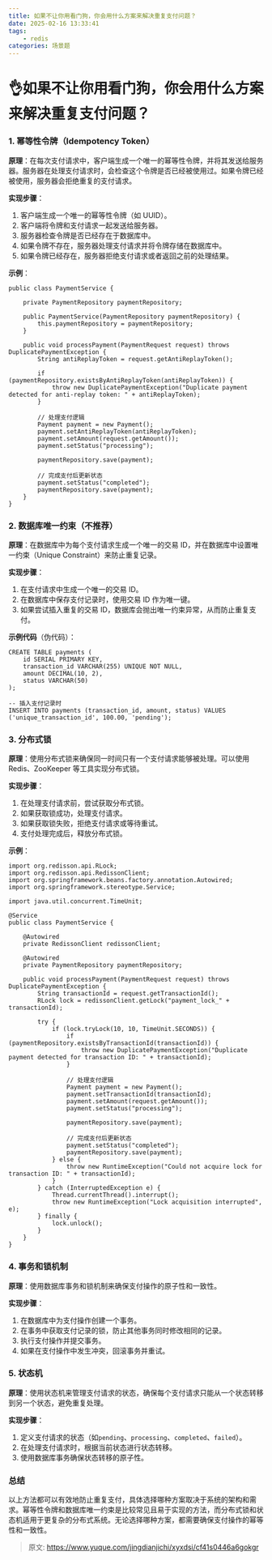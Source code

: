 ```yaml
---
title: 如果不让你用看门狗，你会用什么方案来解决重复支付问题？
date: 2025-02-16 13:33:41
tags:
	- redis
categories: 场景题
---
```


# 👌如果不让你用看门狗，你会用什么方案来解决重复支付问题？

### 1. 幂等性令牌（Idempotency Token）
**原理**：在每次支付请求中，客户端生成一个唯一的幂等性令牌，并将其发送给服务器。服务器在处理支付请求时，会检查这个令牌是否已经被使用过。如果令牌已经被使用，服务器会拒绝重复的支付请求。

**实现步骤**：

1. 客户端生成一个唯一的幂等性令牌（如 UUID）。
2. 客户端将令牌和支付请求一起发送给服务器。
3. 服务器检查令牌是否已经存在于数据库中。
4. 如果令牌不存在，服务器处理支付请求并将令牌存储在数据库中。
5. 如果令牌已经存在，服务器拒绝支付请求或者返回之前的处理结果。

**示例**：

```plain
public class PaymentService {

    private PaymentRepository paymentRepository;

    public PaymentService(PaymentRepository paymentRepository) {
        this.paymentRepository = paymentRepository;
    }

    public void processPayment(PaymentRequest request) throws DuplicatePaymentException {
        String antiReplayToken = request.getAntiReplayToken();

        if (paymentRepository.existsByAntiReplayToken(antiReplayToken)) {
            throw new DuplicatePaymentException("Duplicate payment detected for anti-replay token: " + antiReplayToken);
        }

        // 处理支付逻辑
        Payment payment = new Payment();
        payment.setAntiReplayToken(antiReplayToken);
        payment.setAmount(request.getAmount());
        payment.setStatus("processing");

        paymentRepository.save(payment);

        // 完成支付后更新状态
        payment.setStatus("completed");
        paymentRepository.save(payment);
    }
}
```

### 2. 数据库唯一约束（不推荐）
**原理**：在数据库中为每个支付请求生成一个唯一的交易 ID，并在数据库中设置唯一约束（Unique Constraint）来防止重复记录。

**实现步骤**：

1. 在支付请求中生成一个唯一的交易 ID。
2. 在数据库中保存支付记录时，使用交易 ID 作为唯一键。
3. 如果尝试插入重复的交易 ID，数据库会抛出唯一约束异常，从而防止重复支付。

**示例代码**（伪代码）：

```plain
CREATE TABLE payments (
    id SERIAL PRIMARY KEY,
    transaction_id VARCHAR(255) UNIQUE NOT NULL,
    amount DECIMAL(10, 2),
    status VARCHAR(50)
);

-- 插入支付记录时
INSERT INTO payments (transaction_id, amount, status) VALUES ('unique_transaction_id', 100.00, 'pending');
```

### 3. 分布式锁
**原理**：使用分布式锁来确保同一时间只有一个支付请求能够被处理。可以使用 Redis、ZooKeeper 等工具实现分布式锁。

**实现步骤**：

1. 在处理支付请求前，尝试获取分布式锁。
2. 如果获取锁成功，处理支付请求。
3. 如果获取锁失败，拒绝支付请求或等待重试。
4. 支付处理完成后，释放分布式锁。

**示例**：

```plain
import org.redisson.api.RLock;
import org.redisson.api.RedissonClient;
import org.springframework.beans.factory.annotation.Autowired;
import org.springframework.stereotype.Service;

import java.util.concurrent.TimeUnit;

@Service
public class PaymentService {

    @Autowired
    private RedissonClient redissonClient;

    @Autowired
    private PaymentRepository paymentRepository;

    public void processPayment(PaymentRequest request) throws DuplicatePaymentException {
        String transactionId = request.getTransactionId();
        RLock lock = redissonClient.getLock("payment_lock_" + transactionId);

        try {
            if (lock.tryLock(10, 10, TimeUnit.SECONDS)) {
                if (paymentRepository.existsByTransactionId(transactionId)) {
                    throw new DuplicatePaymentException("Duplicate payment detected for transaction ID: " + transactionId);
                }

                // 处理支付逻辑
                Payment payment = new Payment();
                payment.setTransactionId(transactionId);
                payment.setAmount(request.getAmount());
                payment.setStatus("processing");

                paymentRepository.save(payment);

                // 完成支付后更新状态
                payment.setStatus("completed");
                paymentRepository.save(payment);
            } else {
                throw new RuntimeException("Could not acquire lock for transaction ID: " + transactionId);
            }
        } catch (InterruptedException e) {
            Thread.currentThread().interrupt();
            throw new RuntimeException("Lock acquisition interrupted", e);
        } finally {
            lock.unlock();
        }
    }
}
```

### 4. 事务和锁机制
**原理**：使用数据库事务和锁机制来确保支付操作的原子性和一致性。

**实现步骤**：

1. 在数据库中为支付操作创建一个事务。
2. 在事务中获取支付记录的锁，防止其他事务同时修改相同的记录。
3. 执行支付操作并提交事务。
4. 如果在支付操作中发生冲突，回滚事务并重试。

### 5. 状态机
**原理**：使用状态机来管理支付请求的状态，确保每个支付请求只能从一个状态转移到另一个状态，避免重复处理。

**实现步骤**：

1. 定义支付请求的状态（如`pending`、`processing`、`completed`、`failed`）。
2. 在处理支付请求时，根据当前状态进行状态转移。
3. 使用数据库事务确保状态转移的原子性。

### 总结
以上方法都可以有效地防止重复支付，具体选择哪种方案取决于系统的架构和需求。幂等性令牌和数据库唯一约束是比较常见且易于实现的方法，而分布式锁和状态机适用于更复杂的分布式系统。无论选择哪种方案，都需要确保支付操作的幂等性和一致性。



> 原文: <https://www.yuque.com/jingdianjichi/xyxdsi/cf41s0446a6gokgr>